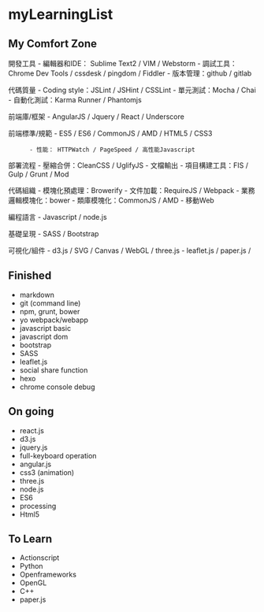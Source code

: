 # myLearningList


## My Comfort Zone

開發工具  - 編輯器和IDE： Sublime Text2 / VIM / Webstorm
          - 調試工具：Chrome Dev Tools / cssdesk / pingdom / Fiddler
          - 版本管理：github / gitlab

代碼質量  - Coding style：JSLint / JSHint / CSSLint
          - 單元測試：Mocha / Chai
          - 自動化測試：Karma Runner / Phantomjs

前端庫/框架 - AngularJS / Jquery / React / Underscore

前端標準/規範 - ES5 / ES6 / CommonJS / AMD / HTML5 / CSS3

          - 性能： HTTPWatch / PageSpeed / 高性能Javascript

部署流程  - 壓縮合併：CleanCSS / UglifyJS
          - 文檔輸出
          - 項目構建工具：FIS / Gulp / Grunt / Mod
          
代碼組織  - 模塊化預處理：Browerify
          - 文件加載：RequireJS / Webpack
          - 業務邏輯模塊化：bower
          - 類庫模塊化：CommonJS / AMD
          - 移動Web

編程語言  - Javascript / node.js

基礎呈現  - SASS / Bootstrap

可視化/組件  - d3.js / SVG / Canvas / WebGL / three.js
        - leaflet.js / paper.js / 




## Finished
* markdown
* git (command line)
* npm, grunt, bower
* yo webpack/webapp
* javascript basic
* javascript dom
* bootstrap
* SASS
* leaflet.js
* social share function
* hexo
* chrome console debug

## On going
* react.js
* d3.js
* jquery.js
* full-keyboard operation
* angular.js
* css3 (animation)
* three.js
* node.js
* ES6
* processing
* Html5

## To Learn
* Actionscript
* Python
* Openframeworks
* OpenGL
* C++
* paper.js
